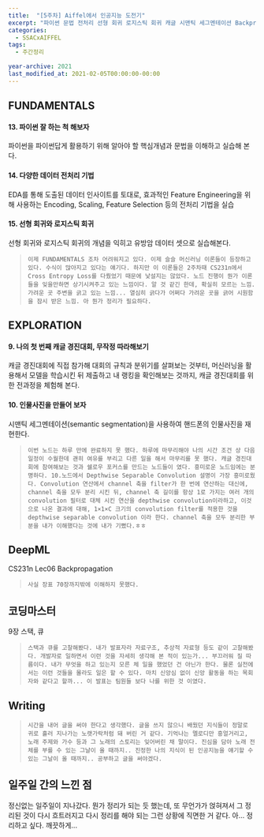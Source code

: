 ```yaml
---
title:  "[5주차] Aiffel에서 인공지능 도전기"
excerpt: "파이썬 문법 전처리 선형 회귀 로지스틱 회귀 캐글 시맨틱 세그멘테이션 Backpropagation 스택 큐"
categories:
  - SSACxAIFFEL
tags:
  - 주간정리

year-archive: 2021
last_modified_at: 2021-02-05T00:00:00-00:00
---
```


## FUNDAMENTALS
#### 13. 파이썬 잘 하는 척 해보자
파이썬을 파이썬답게 활용하기 위해 알아야 할 핵심개념과 문법을 이해하고 실습해 본다.
#### 14. 다양한 데이터 전처리 기법
EDA를 통해 도출된 데이터 인사이트를 토대로, 효과적인 Feature Engineering을 위해 사용하는 Encoding, Scaling, Feature Selection 등의 전처리 기법을 실습
#### 15. 선형 회귀와 로지스틱 회귀
선형 회귀와 로지스틱 회귀의 개념을 익히고 유방암 데이터 셋으로 실습해본다.
> `이제 FUNDAMENTALS 조차 어려워지고 있다. 이제 슬슬 머신러닝 이론들이 등장하고 있다. 수식이 많아지고 있다는 얘기다. 하지만 이 이론들은 2주차때 CS231n에서 Cross Entropy Loss를 다뤘었기 때문에 낯설지는 않았다. 노드 진행이 뭔가 이론들을 잊을만하면 상기시켜주고 있는 느낌이다. 알 것 같긴 한데, 확실히 모르는 느낌. 가려운 곳 주변을 긁고 있는 느낌... 열심히 긁다가 어쩌다 가려운 곳을 긁어 시원함을 잠시 받은 느낌. 아 뭔가 정리가 필요하다.`

## EXPLORATION  
#### 9. 나의 첫 번째 캐글 경진대회, 무작정 따라해보기
캐글 경진대회에 직접 참가해 대회의 규칙과 분위기를 살펴보는 것부터, 머신러닝을 활용해서 모델을 학습시킨 뒤 제출하고 내 랭킹을 확인해보는 것까지, 캐글 경진대회를 위한 전과정을 체험해 본다.
#### 10. 인물사진을 만들어 보자
시맨틱 세그멘테이션(semantic segmentation)을 사용하여 핸드폰의 인물사진을 재현한다.
> `이번 노드는 하루 만에 완료하지 못 했다. 하루에 마무리해야 나의 시간 조건 상 다음 일정이 수월한데 괜히 여유를 부리고 다른 일을 해서 마무리를 못 했다. 캐글 경진대회에 참여해보는 것과 쉘로우 포커스를 만드는 노드들이 였다. 흥미로운 노드임에는 분명하다. 10.노드에서 Depthwise Separable Convolution 설명이 가장 흥미로웠다. Convolution 연산에서 channel 축을 filter가 한 번에 연산하는 대신에, channel 축을 모두 분리 시킨 뒤, channel 축 길이를 항상 1로 가지는 여러 개의 convolution 필터로 대체 시킨 연산을 depthwise convolution이라하고, 이것으로 나온 결과에 대해, 1×1×C 크기의 convolution filter를 적용한 것을 depthwise separable convolution 이라 한다. channel 축을 모두 분리한 부분을 내가 이해했다는 것에 내가 기뻤다.ㅎㅎ`

## DeepML   
CS231n Lec06 Backpropagation
> `사실 장표 70장까지밖에 이해하지 못했다.`

## 코딩마스터   
9장 스택, 큐
> `스택과 큐를 고찰해봤다. 내가 발표자라 자료구조, 추상적 자료형 등도 같이 고찰해봤다. 개발자로 일하면서 이런 것을 자세히 생각해 본 적이 있는가... 부끄러워 질 따름이다. 내가 무엇을 하고 있는지 모른 체 일을 했었던 건 아닌가 한다. 물론 실전에서는 이런 것들을 몰라도 일은 할 수 있다. 마치 신앙심 없이 신앙 활동을 하는 목회자와 같다고 할까... 이 발표는 팀원들 보다 나를 위한 것 이였다.`

## Writing
> `시간을 내어 글을 써야 한다고 생각했다. 글을 쓰지 않으니 배웠던 지식들이 정말로 귀로 흘러 지나가는 노랫가락처럼 돼 버린 거 같다. 기억나는 멜로디만 흥얼거리고, 노래 주제와 가수 등과 그 노래의 스토리는 잊어버린 채 말이다. 진심을 담아 노래 전체를 부를 수 있는 그날이 올 때까지.. 진정한 나의 지식이 된 인공지능을 얘기할 수 있는 그날이 올 때까지.. 공부하고 글을 써야겠다.`  

## 일주일 간의 느낀 점
정신없는 일주일이 지나갔다. 뭔가 정리가 되는 듯 했는데, 또 무언가가 얹혀져서 그 정리된 것이 다시 흐트러지고 다시 정리를 해야 되는 그런 상황에 직면한 거 같다. 아... 정리하고 싶다. 깨끗하게...
